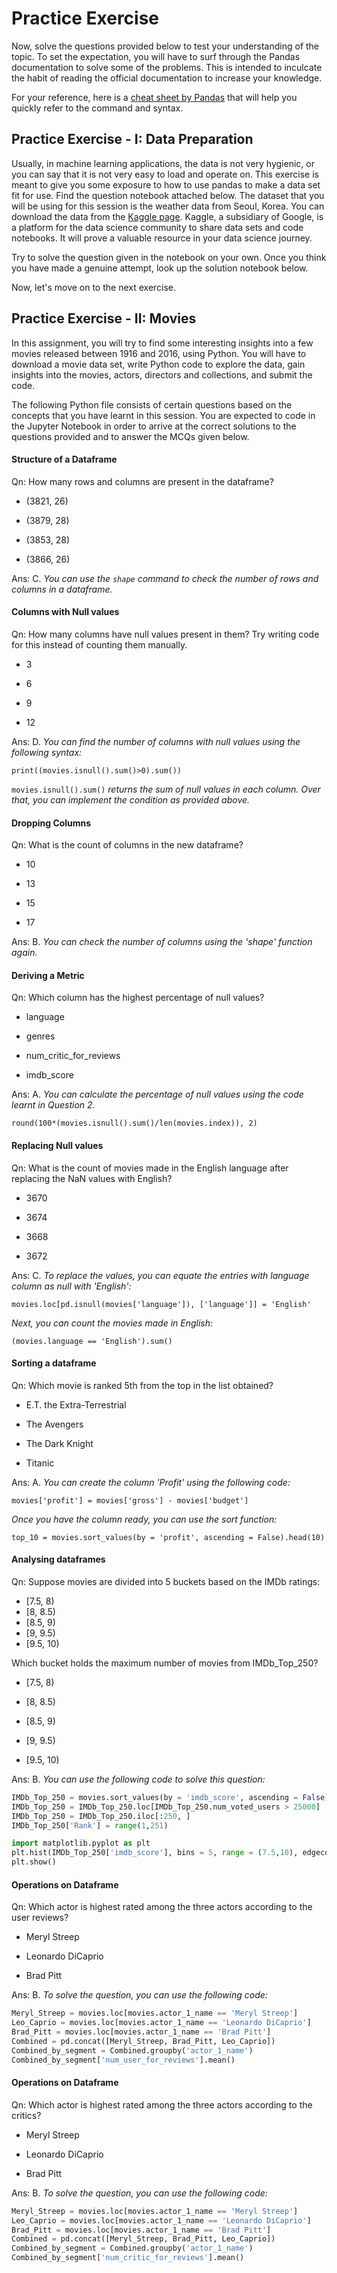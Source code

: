 # Practice Exercise

Now, solve the questions provided below to test your understanding of the topic. To set the expectation, you will have to surf through the Pandas documentation to solve some of the problems. This is intended to inculcate the habit of reading the official documentation to increase your knowledge.

For your reference, here is a [cheat sheet by Pandas](https://pandas.pydata.org/Pandas_Cheat_Sheet.pdf) that will help you quickly refer to the command and syntax.

## Practice Exercise - I: Data Preparation

Usually, in machine learning applications, the data is not very hygienic, or you can say that it is not very easy to load and operate on. This exercise is meant to give you some exposure to how to use pandas to make a data set fit for use. Find the question notebook attached below. The dataset that you will be using for this session is the weather data from Seoul, Korea. You can download the data from the [Kaggle page](https://www.kaggle.com/bappekim/air-pollution-in-seoul?). Kaggle, a subsidiary of Google, is a platform for the data science community to share data sets and code notebooks. It will prove a valuable resource in your data science journey.

Try to solve the question given in the notebook on your own. Once you think you have made a genuine attempt, look up the solution notebook below.

Now, let's move on to the next exercise.

## Practice Exercise - II: Movies

In this assignment, you will try to find some interesting insights into a few movies released between 1916 and 2016, using Python. You will have to download a movie data set, write Python code to explore the data, gain insights into the movies, actors, directors and collections, and submit the code.

The following Python file consists of certain questions based on the concepts that you have learnt in this session. You are expected to code in the Jupyter Notebook in order to arrive at the correct solutions to the questions provided and to answer the MCQs given below.

#### Structure of a Dataframe

Qn: How many rows and columns are present in the dataframe? 

- (3821, 26)

- (3879, 28)

- (3853, 28)

- (3866, 26)

Ans: C. *You can use the `shape` command to check the number of rows and columns in a dataframe.*

#### Columns with Null values

Qn: How many columns have null values present in them? Try writing code for this instead of counting them manually.

- 3

- 6

- 9

- 12

Ans: D. *You can find the number of columns with null values using the following syntax:*

`print((movies.isnull().sum()>0).sum())`

`movies.isnull().sum()` *returns the sum of null values in each column. Over that, you can implement the condition as provided above.*

#### Dropping Columns

Qn: What is the count of columns in the new dataframe?

- 10

- 13

- 15

- 17

Ans: B. *You can check the number of columns using the 'shape' function again.*

#### Deriving a Metric

Qn: Which column has the highest percentage of null values?

- language

- genres

- num_critic_for_reviews

- imdb_score

Ans: A. *You can calculate the percentage of null values using the code learnt in Question 2.*

`round(100*(movies.isnull().sum()/len(movies.index)), 2)`

#### Replacing Null values

Qn: What is the count of movies made in the English language after replacing the NaN values with English?

- 3670

- 3674

- 3668

- 3672

Ans: C. *To replace the values, you can equate the entries with language column as null with 'English':*

`movies.loc[pd.isnull(movies['language']), ['language']] = 'English'`

*Next, you can count the movies made in English:*

`(movies.language == 'English').sum()`

#### Sorting a dataframe

Qn: Which movie is ranked 5th from the top in the list obtained?

- E.T. the Extra-Terrestrial

- The Avengers

- The Dark Knight

- Titanic

Ans: A. *You can create the column 'Profit' using the following code:*

`movies['profit'] = movies['gross'] - movies['budget']`

*Once you have the column ready, you can use the sort function:*

`top_10 = movies.sort_values(by = 'profit', ascending = False).head(10)`

#### Analysing dataframes

Qn: Suppose movies are divided into 5 buckets based on the IMDb ratings:

- [7.5, 8)
- [8, 8.5)
- [8.5, 9)
- [9, 9.5)
- [9.5, 10)

Which bucket holds the maximum number of movies from IMDb_Top_250?

- [7.5, 8)

- [8, 8.5)

- [8.5, 9)

- [9, 9.5)

- [9.5, 10)

Ans: B. *You can use the following code to solve this question:*

```python
IMDb_Top_250 = movies.sort_values(by = 'imdb_score', ascending = False)
IMDb_Top_250 = IMDb_Top_250.loc[IMDb_Top_250.num_voted_users > 25000]
IMDb_Top_250 = IMDb_Top_250.iloc[:250, ]
IMDb_Top_250['Rank'] = range(1,251)

import matplotlib.pyplot as plt
plt.hist(IMDb_Top_250['imdb_score'], bins = 5, range = (7.5,10), edgecolor = 'cyan')
plt.show()
```

#### Operations on Dataframe

Qn: Which actor is highest rated among the three actors according to the user reviews?

- Meryl Streep

- Leonardo DiCaprio

- Brad Pitt

Ans: B. *To solve the question, you can use the following code:*

```python
Meryl_Streep = movies.loc[movies.actor_1_name == 'Meryl Streep']
Leo_Caprio = movies.loc[movies.actor_1_name == 'Leonardo DiCaprio']
Brad_Pitt = movies.loc[movies.actor_1_name == 'Brad Pitt']
Combined = pd.concat([Meryl_Streep, Brad_Pitt, Leo_Caprio])
Combined_by_segment = Combined.groupby('actor_1_name')
Combined_by_segment['num_user_for_reviews'].mean()
```

#### Operations on Dataframe

Qn: Which actor is highest rated among the three actors according to the critics?

- Meryl Streep

- Leonardo DiCaprio

- Brad Pitt

Ans: B. *To solve the question, you can use the following code:*

```python
Meryl_Streep = movies.loc[movies.actor_1_name == 'Meryl Streep']
Leo_Caprio = movies.loc[movies.actor_1_name == 'Leonardo DiCaprio']
Brad_Pitt = movies.loc[movies.actor_1_name == 'Brad Pitt']
Combined = pd.concat([Meryl_Streep, Brad_Pitt, Leo_Caprio])
Combined_by_segment = Combined.groupby('actor_1_name')
Combined_by_segment['num_critic_for_reviews'].mean()
```
